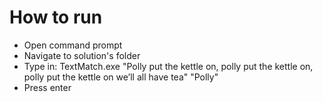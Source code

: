 # How to run
- Open command prompt
- Navigate to solution's folder
- Type in: TextMatch.exe "Polly put the kettle on, polly put the kettle on, polly put the kettle on we’ll all have tea" "Polly"
- Press enter